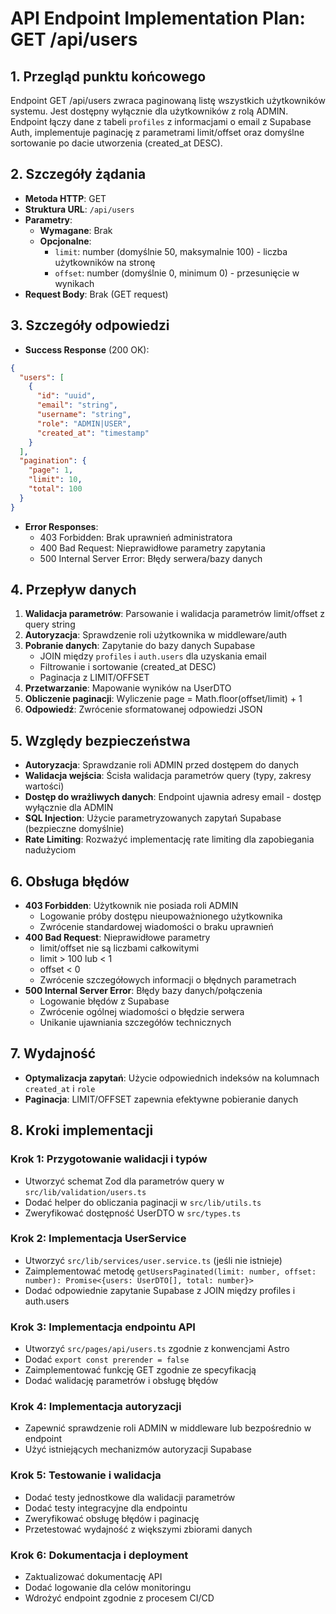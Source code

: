 # API Endpoint Implementation Plan: GET /api/users

## 1. Przegląd punktu końcowego

Endpoint GET /api/users zwraca paginowaną listę wszystkich użytkowników systemu. Jest dostępny wyłącznie dla użytkowników z rolą ADMIN. Endpoint łączy dane z tabeli `profiles` z informacjami o email z Supabase Auth, implementuje paginację z parametrami limit/offset oraz domyślne sortowanie po dacie utworzenia (created_at DESC).

## 2. Szczegóły żądania

- **Metoda HTTP**: GET
- **Struktura URL**: `/api/users`
- **Parametry**:
  - **Wymagane**: Brak
  - **Opcjonalne**:
    - `limit`: number (domyślnie 50, maksymalnie 100) - liczba użytkowników na stronę
    - `offset`: number (domyślnie 0, minimum 0) - przesunięcie w wynikach
- **Request Body**: Brak (GET request)

## 3. Szczegóły odpowiedzi

- **Success Response** (200 OK):

```json
{
  "users": [
    {
      "id": "uuid",
      "email": "string",
      "username": "string",
      "role": "ADMIN|USER",
      "created_at": "timestamp"
    }
  ],
  "pagination": {
    "page": 1,
    "limit": 10,
    "total": 100
  }
}
```

- **Error Responses**:
  - 403 Forbidden: Brak uprawnień administratora
  - 400 Bad Request: Nieprawidłowe parametry zapytania
  - 500 Internal Server Error: Błędy serwera/bazy danych

## 4. Przepływ danych

1. **Walidacja parametrów**: Parsowanie i walidacja parametrów limit/offset z query string
2. **Autoryzacja**: Sprawdzenie roli użytkownika w middleware/auth
3. **Pobranie danych**: Zapytanie do bazy danych Supabase
   - JOIN między `profiles` i `auth.users` dla uzyskania email
   - Filtrowanie i sortowanie (created_at DESC)
   - Paginacja z LIMIT/OFFSET
4. **Przetwarzanie**: Mapowanie wyników na UserDTO
5. **Obliczenie paginacji**: Wyliczenie page = Math.floor(offset/limit) + 1
6. **Odpowiedź**: Zwrócenie sformatowanej odpowiedzi JSON

## 5. Względy bezpieczeństwa

- **Autoryzacja**: Sprawdzanie roli ADMIN przed dostępem do danych
- **Walidacja wejścia**: Ścisła walidacja parametrów query (typy, zakresy wartości)
- **Dostęp do wrażliwych danych**: Endpoint ujawnia adresy email - dostęp wyłącznie dla ADMIN
- **SQL Injection**: Użycie parametryzowanych zapytań Supabase (bezpieczne domyślnie)
- **Rate Limiting**: Rozważyć implementację rate limiting dla zapobiegania nadużyciom

## 6. Obsługa błędów

- **403 Forbidden**: Użytkownik nie posiada roli ADMIN
  - Logowanie próby dostępu nieupoważnionego użytkownika
  - Zwrócenie standardowej wiadomości o braku uprawnień
- **400 Bad Request**: Nieprawidłowe parametry
  - limit/offset nie są liczbami całkowitymi
  - limit > 100 lub < 1
  - offset < 0
  - Zwrócenie szczegółowych informacji o błędnych parametrach
- **500 Internal Server Error**: Błędy bazy danych/połączenia
  - Logowanie błędów z Supabase
  - Zwrócenie ogólnej wiadomości o błędzie serwera
  - Unikanie ujawniania szczegółów technicznych

## 7. Wydajność

- **Optymalizacja zapytań**: Użycie odpowiednich indeksów na kolumnach `created_at` i `role`
- **Paginacja**: LIMIT/OFFSET zapewnia efektywne pobieranie danych

## 8. Kroki implementacji

### Krok 1: Przygotowanie walidacji i typów

- Utworzyć schemat Zod dla parametrów query w `src/lib/validation/users.ts`
- Dodać helper do obliczania paginacji w `src/lib/utils.ts`
- Zweryfikować dostępność UserDTO w `src/types.ts`

### Krok 2: Implementacja UserService

- Utworzyć `src/lib/services/user.service.ts` (jeśli nie istnieje)
- Zaimplementować metodę `getUsersPaginated(limit: number, offset: number): Promise<{users: UserDTO[], total: number}>`
- Dodać odpowiednie zapytanie Supabase z JOIN między profiles i auth.users

### Krok 3: Implementacja endpointu API

- Utworzyć `src/pages/api/users.ts` zgodnie z konwencjami Astro
- Dodać `export const prerender = false`
- Zaimplementować funkcję GET zgodnie ze specyfikacją
- Dodać walidację parametrów i obsługę błędów

### Krok 4: Implementacja autoryzacji

- Zapewnić sprawdzenie roli ADMIN w middleware lub bezpośrednio w endpoint
- Użyć istniejących mechanizmów autoryzacji Supabase

### Krok 5: Testowanie i walidacja

- Dodać testy jednostkowe dla walidacji parametrów
- Dodać testy integracyjne dla endpointu
- Zweryfikować obsługę błędów i paginację
- Przetestować wydajność z większymi zbiorami danych

### Krok 6: Dokumentacja i deployment

- Zaktualizować dokumentację API
- Dodać logowanie dla celów monitoringu
- Wdrożyć endpoint zgodnie z procesem CI/CD
